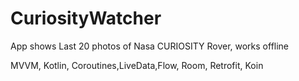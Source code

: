 # CuriosityWatcher

App shows Last 20 photos of Nasa CURIOSITY Rover, works offline

MVVM, Kotlin, Coroutines,LiveData,Flow, Room, Retrofit, Koin 
